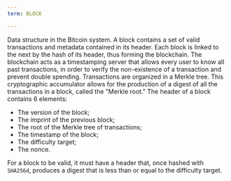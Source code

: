 ```yaml
---
term: BLOCK

---
```

Data structure in the Bitcoin system. A block contains a set of valid transactions and metadata contained in its header. Each block is linked to the next by the hash of its header, thus forming the blockchain. The blockchain acts as a timestamping server that allows every user to know all past transactions, in order to verify the non-existence of a transaction and prevent double spending. Transactions are organized in a Merkle tree. This cryptographic accumulator allows for the production of a digest of all the transactions in a block, called the "Merkle root." The header of a block contains 6 elements:


- The version of the block;
- The imprint of the previous block;
- The root of the Merkle tree of transactions;
- The timestamp of the block;
- The difficulty target;
- The nonce.

For a block to be valid, it must have a header that, once hashed with `SHA256d`, produces a digest that is less than or equal to the difficulty target.